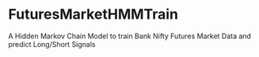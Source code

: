 # FuturesMarketHMMTrain
A Hidden Markov Chain Model to train Bank Nifty Futures Market Data and predict Long/Short Signals
